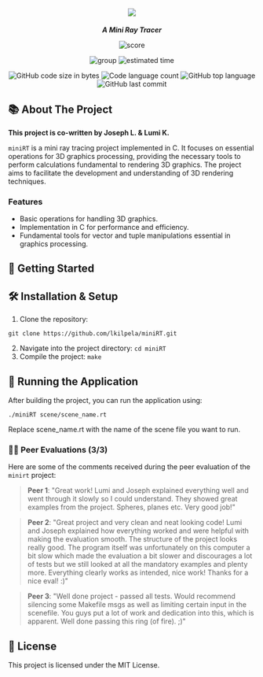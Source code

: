 <h1 align="center">
	<img src="https://github.com/lkilpela/42-project-badges/blob/main/badges/minirtn.png" />
</h1>

<p align="center">
	<b><i>A Mini Ray Tracer</i></b><br>
</p>

<p align="center">
    <img alt="score" src="https://img.shields.io/badge/score-101%2F125-brightgreen" />
<p align="center">
    <img alt="group" src="https://img.shields.io/badge/group-yellow" />
    <img alt="estimated time" src="https://img.shields.io/badge/time%20spent-60%20hours-blue" />
<p align="center">
	<img alt="GitHub code size in bytes" src="https://img.shields.io/github/languages/code-size/lkilpela/minirt?color=lightblue" />
	<img alt="Code language count" src="https://img.shields.io/github/languages/count/lkilpela/libft?color=yellow" />
	<img alt="GitHub top language" src="https://img.shields.io/github/languages/top/lkilpela/libft?color=blue" />
	<img alt="GitHub last commit" src="https://img.shields.io/github/last-commit/lkilpela/libft?color=green" />
</p>

## 📚 About The Project

**This project is co-written by Joseph L. & Lumi K.**

`miniRT` is a mini ray tracing project implemented in C. It focuses on essential operations for 3D graphics processing, providing the necessary tools to perform calculations fundamental to rendering 3D graphics. The project aims to facilitate the development and understanding of 3D rendering techniques.

### Features
- Basic operations for handling 3D graphics.
- Implementation in C for performance and efficiency.
- Fundamental tools for vector and tuple manipulations essential in graphics processing.

## 🏁 Getting Started

## 🛠️ Installation & Setup

1. Clone the repository: 
```
git clone https://github.com/lkilpela/miniRT.git
```
2. Navigate into the project directory: `cd miniRT`
3. Compile the project: `make`

## 🚀 Running the Application
After building the project, you can run the application using:
```
./miniRT scene/scene_name.rt
```
Replace scene_name.rt with the name of the scene file you want to run.

### 🧑‍💻 Peer Evaluations (3/3)

Here are some of the comments received during the peer evaluation of the `minirt` project:

> **Peer 1**: "Great work! Lumi and Joseph explained everything well and went through it slowly so I could understand. They showed great examples from the project. Spheres, planes etc. Very good job!"

> **Peer 2**: "Great project and very clean and neat looking code! Lumi and Joseph explained how everything worked and were helpful with making the evaluation smooth. The structure of the project looks really good. The program itself was unfortunately on this computer a bit slow which made the evaluation a bit slower and discourages a lot of tests but we still looked at all the mandatory examples and plenty more. Everything clearly works as intended, nice work! Thanks for a nice eval! :)"

> **Peer 3**: "Well done project - passed all tests. Would recommend silencing some Makefile msgs as well as limiting certain input in the scenefile. You guys put a lot of work and dedication into this, which is apparent. Well done passing this ring (of fire). ;)"

## 📜 License

This project is licensed under the MIT License.
